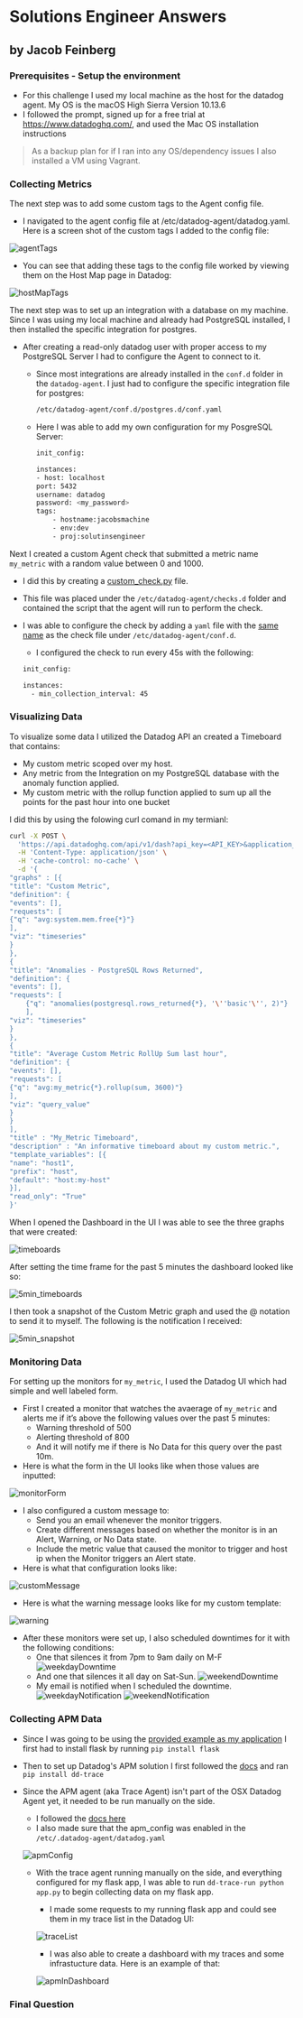# Solutions Engineer Answers

## by Jacob Feinberg

### Prerequisites - Setup the environment

- For this challenge I used my local machine as the host for the datadog agent. My OS is the macOS High Sierra Version 10.13.6
- I followed the prompt, signed up for a free trial at https://www.datadoghq.com/, and used the Mac OS installation instructions

> As a backup plan for if I ran into any OS/dependency issues I also installed a VM using Vagrant.

### Collecting Metrics

The next step was to add some custom tags to the Agent config file.

- I navigated to the agent config file at /etc/datadog-agent/datadog.yaml. Here is a screen shot of the custom tags I added to the config file:

![agentTags](https://github.com/JTFeinberg/hiring-engineers/blob/Jacob_Feinberg_Solutions_Engineer/Collecting%20Metrics/Tags_Agent_Config_File.png)

- You can see that adding these tags to the config file worked by viewing them on the Host Map page in Datadog:

![hostMapTags](https://github.com/JTFeinberg/hiring-engineers/blob/Jacob_Feinberg_Solutions_Engineer/Collecting%20Metrics/Tags_Host_Map_UI.png)

The next step was to set up an integration with a database on my machine. Since I was using my local machine and already had PostgreSQL installed, I then installed the specific integration for postgres.

- After creating a read-only datadog user with proper access to my PostgreSQL Server I had to configure the Agent to connect to it.

  - Since most integrations are already installed in the `conf.d` folder in the `datadog-agent`. I just had to configure the specific integration file for postgres:

    ```bash
    /etc/datadog-agent/conf.d/postgres.d/conf.yaml
    ```

  - Here I was able to add my own configuration for my PosgreSQL Server:

    ```bash
    init_config:

    instances:
    - host: localhost
    port: 5432
    username: datadog
    password: <my_password>
    tags:
        - hostname:jacobsmachine
        - env:dev
        - proj:solutinsengineer
    ```

Next I created a custom Agent check that submitted a metric name `my_metric` with a random value between 0 and 1000.

- I did this by creating a [custom_check.py](https://github.com/JTFeinberg/hiring-engineers/tree/Jacob_Feinberg_Solutions_Engineer/Collecting%20Metrics/Custom%20Check/custom_check.py) file.
- This file was placed under the `/etc/datadog-agent/checks.d`
  folder and contained the script that the agent will run to perform the check.
- I was able to configure the check by adding a `yaml` file with the [same name](https://github.com/JTFeinberg/hiring-engineers/tree/Jacob_Feinberg_Solutions_Engineer/Collecting%20Metrics/Custom%20Check/custom_check.yaml) as the check file under `/etc/datadog-agent/conf.d`.

  - I configured the check to run every 45s with the following:

  ```bash
  init_config:

  instances:
    - min_collection_interval: 45
  ```

### Visualizing Data

To visualize some data I utilized the Datadog API an created a Timeboard that contains:

- My custom metric scoped over my host.
- Any metric from the Integration on my PostgreSQL database with the anomaly function applied.
- My custom metric with the rollup function applied to sum up all the points for the past hour into one bucket

I did this by using the folowing curl comand in my termianl:

```bash
curl -X POST \
  'https://api.datadoghq.com/api/v1/dash?api_key=<API_KEY>&application_key=<APP_KEY>' \
  -H 'Content-Type: application/json' \
  -H 'cache-control: no-cache' \
  -d '{
"graphs" : [{
"title": "Custom Metric",
"definition": {
"events": [],
"requests": [
{"q": "avg:system.mem.free{*}"}
],
"viz": "timeseries"
}
},
{
"title": "Anomalies - PostgreSQL Rows Returned",
"definition": {
"events": [],
"requests": [
    {"q": "anomalies(postgresql.rows_returned{*}, '\''basic'\'', 2)"}
    ],
"viz": "timeseries"
}
},
{
"title": "Average Custom Metric RollUp Sum last hour",
"definition": {
"events": [],
"requests": [
{"q": "avg:my_metric{*}.rollup(sum, 3600)"}
],
"viz": "query_value"
}
}
],
"title" : "My_Metric Timeboard",
"description" : "An informative timeboard about my custom metric.",
"template_variables": [{
"name": "host1",
"prefix": "host",
"default": "host:my-host"
}],
"read_only": "True"
}'
```

When I opened the Dashboard in the UI I was able to see the three graphs that were created:

![timeboards](https://github.com/JTFeinberg/hiring-engineers/blob/Jacob_Feinberg_Solutions_Engineer/Visualizing%20Data/Full_Timeboard.png)

After setting the time frame for the past 5 minutes the dashboard looked like so:

![5min_timeboards](https://github.com/JTFeinberg/hiring-engineers/blob/Jacob_Feinberg_Solutions_Engineer/Visualizing%20Data/5min_time_frame.png)

I then took a snapshot of the
Custom Metric graph and used the @ notation to send it to myself. The following is the notification I received:

![5min_snapshot](https://github.com/JTFeinberg/hiring-engineers/blob/Jacob_Feinberg_Solutions_Engineer/Visualizing%20Data/Snapshot_%40JacobFeinberg.png)

### Monitoring Data

For setting up the monitors for `my_metric`, I used the Datadog UI which had simple and well labeled form.

- First I created a monitor that watches the avaerage of `my_metric` and alerts me if it’s above the following values over the past 5 minutes:
  - Warning threshold of 500
  - Alerting threshold of 800
  - And it will notify me if there is No Data for this query over the past 10m.
- Here is what the form in the UI looks like when those values are inputted:

![monitorForm](https://github.com/JTFeinberg/hiring-engineers/blob/Jacob_Feinberg_Solutions_Engineer/Monitoring%20Data/Set_Threshold_Monitoring_Levels.png)

- I also configured a custom message to:
  - Send you an email whenever the monitor triggers.
  - Create different messages based on whether the monitor is in an Alert, Warning, or No Data state.
  - Include the metric value that caused the monitor to trigger and host ip when the Monitor triggers an Alert state.
- Here is what that configuration looks like:

![customMessage](https://github.com/JTFeinberg/hiring-engineers/blob/Jacob_Feinberg_Solutions_Engineer/Monitoring%20Data/Custom_Message.png)

- Here is what the warning message looks like for my custom template:

![warning](https://github.com/JTFeinberg/hiring-engineers/blob/Jacob_Feinberg_Solutions_Engineer/Monitoring%20Data/Warning_Notification.png)

- After these monitors were set up, I also scheduled downtimes for it with the following conditions:
  - One that silences it from 7pm to 9am daily on M-F
    ![weekdayDowntime](https://github.com/JTFeinberg/hiring-engineers/blob/Jacob_Feinberg_Solutions_Engineer/Monitoring%20Data/Weekday_Downtime.png)
  - And one that silences it all day on Sat-Sun.
    ![weekendDowntime](https://github.com/JTFeinberg/hiring-engineers/blob/Jacob_Feinberg_Solutions_Engineer/Monitoring%20Data/Weekend_Downtime.png)
  - My email is notified when I scheduled the downtime.
    ![weekdayNotification](https://github.com/JTFeinberg/hiring-engineers/blob/Jacob_Feinberg_Solutions_Engineer/Monitoring%20Data/Weekday_Notification.png)
    ![weekendNotification](https://github.com/JTFeinberg/hiring-engineers/blob/Jacob_Feinberg_Solutions_Engineer/Monitoring%20Data/Weekend_Notification.png)

### Collecting APM Data

- Since I was going to be using the [provided example as my application](https://github.com/JTFeinberg/hiring-engineers/blob/Jacob_Feinberg_Solutions_Engineer/Collecting%20APM%20Data/app.py) I first had to install flask by running `pip install flask`
- Then to set up Datadog's APM solution I first followed the [docs](https://docs.datadoghq.com/tracing/languages/python/) and ran `pip install dd-trace`
- Since the APM agent (aka Trace Agent) isn't part of the OSX Datadog Agent yet, it needed to be run manually on the side.

  - I followed the [docs here](https://github.com/DataDog/datadog-trace-agent)
  - I also made sure that the apm_config was enabled in the `/etc/.datadog-agent/datadog.yaml`

  ![apmConfig](https://github.com/JTFeinberg/hiring-engineers/blob/Jacob_Feinberg_Solutions_Engineer/Collecting%20APM%20Data/apm_config.png)

  - With the trace agent running manually on the side, and everything configured for my flask app, I was able to run `dd-trace-run python app.py` to begin collecting data on my flask app.

    - I made some requests to my running flask app and could see them in my trace list in the Datadog UI:

    ![traceList](https://github.com/JTFeinberg/hiring-engineers/blob/Jacob_Feinberg_Solutions_Engineer/Collecting%20APM%20Data/Trace_List.png)

    - I was also able to create a dashboard with my traces and some infrastucture data. Here is an example of that:

    ![apmInDashboard](https://github.com/JTFeinberg/hiring-engineers/blob/Jacob_Feinberg_Solutions_Engineer/Collecting%20APM%20Data/APM_Infrastructure_Metrics.png)

### Final Question

```

```
